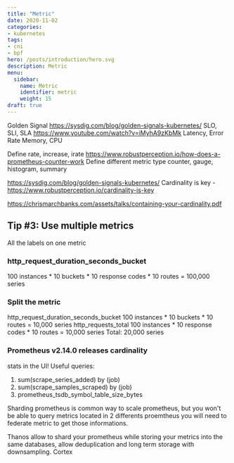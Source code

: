 ```yaml
---
title: "Metric"
date: 2020-11-02
categories:
- kubernetes
tags:
- cni
- bpf
hero: /posts/introduction/hero.svg
description: Metric
menu:
  sidebar:
    name: Metric
    identifier: metric
    weight: 15
draft: true
---
```


Golden Signal https://sysdig.com/blog/golden-signals-kubernetes/ 
SLO, SLI, SLA https://www.youtube.com/watch?v=iMyhA9zKbMk 
Latency, Error Rate
Memory, CPU 

Define rate, increase, irate https://www.robustperception.io/how-does-a-prometheus-counter-work
Define different metric type counter, gauge, histogram, summary


https://sysdig.com/blog/golden-signals-kubernetes/
Cardinality is key - https://www.robustperception.io/cardinality-is-key

<!--more-->

https://chrismarchbanks.com/assets/talks/containing-your-cardinality.pdf

## Tip #3: Use multiple metrics
All the labels on one metric

### http_request_duration_seconds_bucket
100 instances *
10 buckets *
10 response codes *
10 routes = 100,000 series

### Split the metric

http_request_duration_seconds_bucket
100 instances * 10 buckets * 10 routes = 10,000
series
http_requests_total
100 instances * 10 response codes * 10 routes =
10,000 series
Total: 20,000 series

### Prometheus v2.14.0 releases cardinality
stats in the UI!
Useful queries:
1. sum(scrape_series_added) by (job)
2. sum(scrape_samples_scraped) by (job)
3. prometheus_tsdb_symbol_table_size_bytes

Sharding prometheus is common way to scale prometheus, but you won't be able to query metrics located in 2 differents proemtheus you will need to federate metric to get those informations.

Thanos allow to shard your prometheus while storing your metrics into the same databases, allow deduplication and long term storage with downsampling. 
Cortex 
